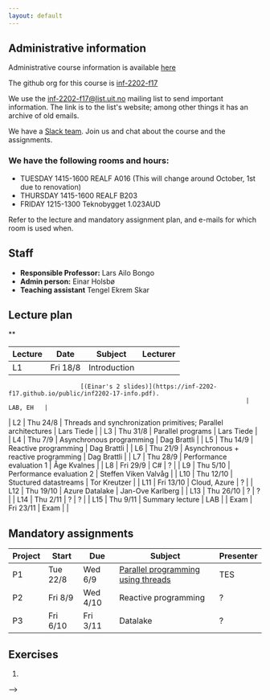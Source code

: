 ```yaml
---
layout: default
---
```


## Administrative information

Administrative course information is available [here](https://uit.no/utdanning/emner/emne/508209/inf-2202)

The github org for this course is [inf-2202-f17](https://github.com/inf-2202-f17)

We use the [inf-2202-f17@list.uit.no](https://list.uit.no/sympa/info/inf-2202-f17) mailing list to send important information. The link is to the list's website; among other things it has an archive of old emails.

We have a [Slack team](https://inf-2202-f17.slack.com/). Join us and chat about the course and the assignments.


### We have the following rooms and hours:

* TUESDAY 1415-1600 REALF A016 (This will change around October, 1st due to renovation)
* THURSDAY 1415-1600 REALF B203
* FRIDAY 1215-1300 Teknobygget 1.023AUD

Refer to the lecture and mandatory assignment plan, and e-mails for which room is used when.

## Staff

* **Responsible Professor:** Lars Ailo Bongo
* **Admin person:** Einar Holsbø
* **Teaching assistant** Tengel Ekrem Skar

## Lecture plan

**

| Lecture | Date      | Subject                                       | Lecturer  |
|---------|-----------|-----------------------------------------------|-----------|
| L1      | Fri 18/8  | Introduction
                        [(Einar's 2 slides)](https://inf-2202-f17.github.io/public/inf2202-17-info.pdf).
                                                                      | LAB, EH   |
| L2      | Thu 24/8  | Threads and synchronization primitives; Parallel architectures  | Lars Tiede |
| L3      | Thu 31/8  | Parallel programs                             | Lars Tiede |
| L4      | Thu 7/9   | Asynchronous programming                      | Dag Brattli |
| L5      | Thu 14/9  | Reactive programming                          | Dag Brattli |
| L6      | Thu 21/9  | Asynchronous + reactive programming           | Dag Brattli |
| L7      | Thu 28/9  | Performance evaluation 1                      | Åge Kvalnes |
| L8      | Fri 29/9  | C#                                            | ?           |
| L9      | Thu 5/10  | Performance evaluation 2                      | Steffen Viken Valvåg |
| L10     | Thu 12/10 | Stuctured datastreams                         | Tor Kreutzer |
| L11     | Fri 13/10 | Cloud, Azure                                  | ?           |
| L12     | Thu 19/10 | Azure Datalake                                | Jan-Ove Karlberg |
| L13     | Thu 26/10 | ?                                             | ?         |
| L14     | Thu 2/11  | ?                                             | ?         |
| L15     | Thu 9/11  | Summary lecture                               | LAB       |
| Exam    | Fri 23/11 | Exam                                          |           |


## Mandatory assignments

| Project |	Start      | Due      | Subject  | Presenter |
|---------|------------|----------|----------|---------|
| P1 	    | Tue 22/8   | Wed 6/9  | [Parallel programming using threads](URL) | TES |
| P2      | Fri 8/9    | Wed 4/10 | Reactive programming | ? |
| P3      | Fri 6/10   | Fri 3/11 | Datalake | ? |



## Exercises

1. 
-->
